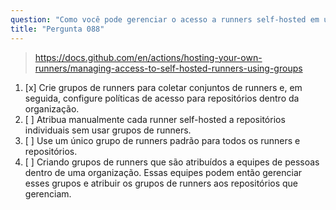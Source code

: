 ```yaml
---
question: "Como você pode gerenciar o acesso a runners self-hosted em uma organização usando grupos de runners?"
title: "Pergunta 088"
---
```


> https://docs.github.com/en/actions/hosting-your-own-runners/managing-access-to-self-hosted-runners-using-groups
1. [x] Crie grupos de runners para coletar conjuntos de runners e, em seguida, configure políticas de acesso para repositórios dentro da organização.
1. [ ] Atribua manualmente cada runner self-hosted a repositórios individuais sem usar grupos de runners.
1. [ ] Use um único grupo de runners padrão para todos os runners e repositórios.
1. [ ] Criando grupos de runners que são atribuídos a equipes de pessoas dentro de uma organização. Essas equipes podem então gerenciar esses grupos e atribuir os grupos de runners aos repositórios que gerenciam.

